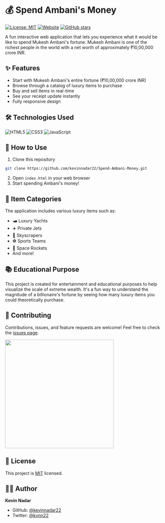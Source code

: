 # 💰 Spend Ambani's Money

[![License: MIT](https://img.shields.io/badge/License-MIT-yellow.svg)](https://opensource.org/licenses/MIT)
[![Website](https://img.shields.io/website?url=https://spendambanimoney.in)](https://spendambanimoney.in)
[![GitHub stars](https://img.shields.io/github/stars/kevinnadar22/Spend-Ambani-Money?style=social)](https://github.com/kevinnadar22/Spend-Ambani-Money/stargazers)

A fun interactive web application that lets you experience what it would be like to spend Mukesh Ambani's fortune. Mukesh Ambani is one of the richest people in the world with a net worth of approximately ₹10,00,000 crore INR.

## ✨ Features

- Start with Mukesh Ambani's entire fortune (₹10,00,000 crore INR) 
- Browse through a catalog of luxury items to purchase
- Buy and sell items in real-time
- See your receipt update instantly
- Fully responsive design

## 🛠️ Technologies Used

![HTML5](https://img.shields.io/badge/HTML5-E34F26?style=for-the-badge&logo=html5&logoColor=white)
![CSS3](https://img.shields.io/badge/CSS3-1572B6?style=for-the-badge&logo=css3&logoColor=white)
![JavaScript](https://img.shields.io/badge/JavaScript-F7DF1E?style=for-the-badge&logo=javascript&logoColor=black)

## 🚀 How to Use

1. Clone this repository
```bash
git clone https://github.com/kevinnadar22/Spend-Ambani-Money.git
```
2. Open `index.html` in your web browser
3. Start spending Ambani's money!

## 🎯 Item Categories

The application includes various luxury items such as:
- 🛥️ Luxury Yachts
- ✈️ Private Jets
- 🏢 Skyscrapers
- ⚽ Sports Teams
- 🚀 Space Rockets
- And more!

## 📚 Educational Purpose

This project is created for entertainment and educational purposes to help visualize the scale of extreme wealth. It's a fun way to understand the magnitude of a billionaire's fortune by seeing how many luxury items you could theoretically purchase.

## 🤝 Contributing

Contributions, issues, and feature requests are welcome! Feel free to check the [issues page](https://github.com/kevinnadar22/Spend-Ambani-Money/issues).

<p>
  <img src="https://api.vaunt.dev/v1/github/entities/kevinnadar22/achievements?format=svg&limit=3" width="350" />
</p>

## 📝 License

This project is [MIT](https://opensource.org/licenses/MIT) licensed.

## 👨‍💻 Author

**Kevin Nadar**
- GitHub: [@kevinnadar22](https://github.com/kevinnadar22)
- Twitter: [@kvnn22](https://x.com/kvnn22)

